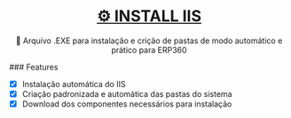 <h1 align="center">
    <a href="https://pt-br.reactjs.org/">⚙ INSTALL IIS </a>
</h1>
<p align="center">🚀 Arquivo .EXE para instalação e crição de pastas de modo automático e prático para ERP360</p>
### Features

- [x] Instalação automática do IIS
- [x] Criação padronizada e automática das pastas do sistema 
- [x] Download dos componentes necessários para instalação
